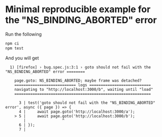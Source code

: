 # Minimal reproducible example for the "NS_BINDING_ABORTED" error

Run the following
```bash
npm ci
npm test
```

And you will get
```
  1) [firefox] › bug.spec.js:3:1 › goto should not fail with the "NS_BINDING_ABORTED" error ========

    page.goto: NS_BINDING_ABORTED; maybe frame was detached?
    =========================== logs ===========================
    navigating to "http://localhost:3000/b", waiting until "load"
    ============================================================

      3 | test('goto should not fail with the "NS_BINDING_ABORTED" error', async ({ page }) => {
      4 |     await page.goto('http://localhost:3000/a');
    > 5 |     await page.goto('http://localhost:3000/b');
        |                ^
      6 | });
      7 |
```
